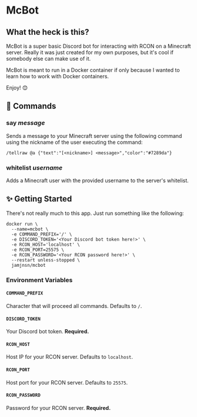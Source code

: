# McBot

## What the heck is this?
McBot is a super basic Discord bot for interacting with RCON on a Minecraft server. Really it was just created for my own purposes, but it's cool if somebody else can make use of it.

McBot is meant to run in a Docker container if only because I wanted to learn how to work with Docker containers.

Enjoy! 😊

## 💬 Commands
### say *message*
Sends a message to your Minecraft server using the following command using the nickname of the user executing the command: 
```
/tellraw @a {"text":"[<nickname>] <message>","color":"#7289da"}
```

### whitelist *username*
Adds a Minecraft user with the provided username to the server's whitelist.

## ✨ Getting Started
There's not really much to this app. Just run something like the following:

```
docker run \
  --name=mcbot \
  -e COMMAND_PREFIX='/' \
  -e DISCORD_TOKEN='<Your Discord bot token here!>' \
  -e RCON_HOST='localhost' \
  -e RCON_PORT=25575 \
  -e RCON_PASSWORD='<Your RCON password here!>' \
  --restart unless-stopped \
  jamjnsn/mcbot
```
### Environment Variables
#### `COMMAND_PREFIX`
Character that will proceed all commands. Defaults to `/`.

#### `DISCORD_TOKEN`
Your Discord bot token. **Required.**

#### `RCON_HOST`
Host IP for your RCON server. Defaults to `localhost`.

#### `RCON_PORT`
Host port for your RCON server. Defaults to `25575`.

#### `RCON_PASSWORD`
Password for your RCON server. **Required.**
